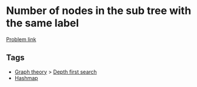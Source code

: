 # Number of nodes in the sub tree with the same label

[Problem link](https://leetcode.com/problems/number-of-nodes-in-the-sub-tree-with-the-same-label/)

## Tags

* [Graph theory](/README.md#Graph_theory) > [Depth first search](/README.md#Graph_theory-Depth_first_search)
* [Hashmap](/README.md#Hashmap)

